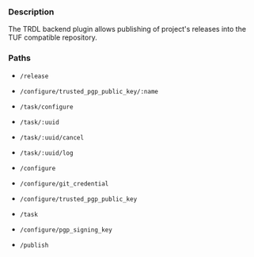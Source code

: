 ### Description

The TRDL backend plugin allows publishing of project's releases into the TUF compatible repository.

### Paths

* `/release`

* `/configure/trusted_pgp_public_key/:name`

* `/task/configure`

* `/task/:uuid`

* `/task/:uuid/cancel`

* `/task/:uuid/log`

* `/configure`

* `/configure/git_credential`

* `/configure/trusted_pgp_public_key`

* `/task`

* `/configure/pgp_signing_key`

* `/publish`
